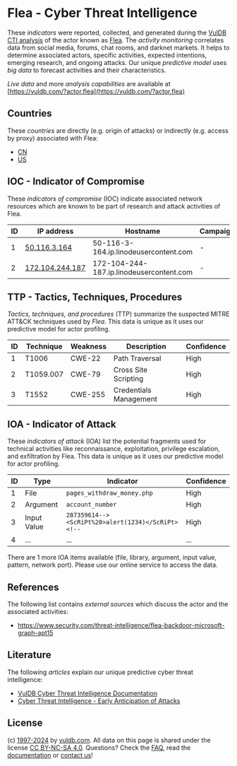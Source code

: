 # Flea - Cyber Threat Intelligence

These _indicators_ were reported, collected, and generated during the [VulDB CTI analysis](https://vuldb.com/?kb.cti) of the actor known as [Flea](https://vuldb.com/?actor.flea). The _activity monitoring_ correlates data from social media, forums, chat rooms, and darknet markets. It helps to determine associated actors, specific activities, expected intentions, emerging research, and ongoing attacks. Our unique _predictive model_ uses _big data_ to forecast activities and their characteristics.

_Live data_ and more _analysis capabilities_ are available at [https://vuldb.com/?actor.flea](https://vuldb.com/?actor.flea)

## Countries

These _countries_ are directly (e.g. origin of attacks) or indirectly (e.g. access by proxy) associated with Flea:

* [CN](https://vuldb.com/?country.cn)
* [US](https://vuldb.com/?country.us)

## IOC - Indicator of Compromise

These _indicators of compromise_ (IOC) indicate associated network resources which are known to be part of research and attack activities of Flea.

ID | IP address | Hostname | Campaign | Confidence
-- | ---------- | -------- | -------- | ----------
1 | [50.116.3.164](https://vuldb.com/?ip.50.116.3.164) | 50-116-3-164.ip.linodeusercontent.com | - | High
2 | [172.104.244.187](https://vuldb.com/?ip.172.104.244.187) | 172-104-244-187.ip.linodeusercontent.com | - | High

## TTP - Tactics, Techniques, Procedures

_Tactics, techniques, and procedures_ (TTP) summarize the suspected MITRE ATT&CK techniques used by _Flea_. This data is unique as it uses our predictive model for actor profiling.

ID | Technique | Weakness | Description | Confidence
-- | --------- | -------- | ----------- | ----------
1 | T1006 | CWE-22 | Path Traversal | High
2 | T1059.007 | CWE-79 | Cross Site Scripting | High
3 | T1552 | CWE-255 | Credentials Management | High

## IOA - Indicator of Attack

These _indicators of attack_ (IOA) list the potential fragments used for technical activities like reconnaissance, exploitation, privilege escalation, and exfiltration by Flea. This data is unique as it uses our predictive model for actor profiling.

ID | Type | Indicator | Confidence
-- | ---- | --------- | ----------
1 | File | `pages_withdraw_money.php` | High
2 | Argument | `account_number` | High
3 | Input Value | `287359614--><ScRiPt%20>alert(1234)</ScRiPt><!--` | High
4 | ... | ... | ...

There are 1 more IOA items available (file, library, argument, input value, pattern, network port). Please use our online service to access the data.

## References

The following list contains _external sources_ which discuss the actor and the associated activities:

* https://www.security.com/threat-intelligence/flea-backdoor-microsoft-graph-apt15

## Literature

The following _articles_ explain our unique predictive cyber threat intelligence:

* [VulDB Cyber Threat Intelligence Documentation](https://vuldb.com/?kb.cti)
* [Cyber Threat Intelligence - Early Anticipation of Attacks](https://www.scip.ch/en/?labs.20201022)

## License

(c) [1997-2024](https://vuldb.com/?kb.changelog) by [vuldb.com](https://vuldb.com/?kb.about). All data on this page is shared under the license [CC BY-NC-SA 4.0](https://creativecommons.org/licenses/by-nc-sa/4.0/). Questions? Check the [FAQ](https://vuldb.com/?kb.faq), read the [documentation](https://vuldb.com/?kb) or [contact us](https://vuldb.com/?contact)!
